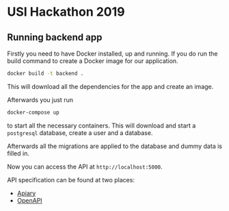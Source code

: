 # USI Hackathon 2019

## Running backend app
Firstly you need to have Docker installed, up and running. 
If you do run the build command to create a Docker image for our application.
```bash
docker build -t backend .
```

This will download all the dependencies for the app and create an image.

Afterwards you just run 
```bash
docker-compose up
```
to start all the necessary containers. This will download and start a `postgresql`
database, create a user and a database.

Afterwards all the migrations are applied to the database and dummy data is
filled in.

Now you can access the API at `http://localhost:5000`.

API specification can
be found at two places:
- [Apiary](https://hackaton4.docs.apiary.io/#reference)
- [OpenAPI](http://localhost:5000/docs)
